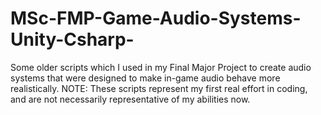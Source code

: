 # MSc-FMP-Game-Audio-Systems-Unity-Csharp-
Some older scripts which I used in my Final Major Project to create audio systems that were designed to make in-game audio behave more realistically. NOTE: These scripts represent my first real effort in coding, and are not necessarily representative of my abilities now.
